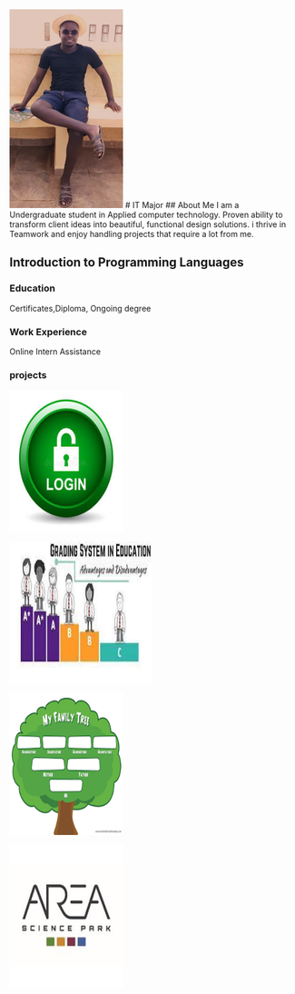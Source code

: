
<img src="asset/202407.jpg" data-canonical-src="asset/202407.jpg" width="200" height="350" />
# IT Major
## About Me
I am a Undergraduate student in Applied computer technology. Proven ability to transform client ideas into beautiful, functional design solutions. 
i thrive in Teamwork and enjoy handling projects that require a lot from me.

## Introduction to Programming Languages

### Education
Certificates,Diploma, Ongoing degree

### Work Experience
Online Intern Assistance

### projects
 

[<img src="asset/login.jpg" data-canonical-src="asset/202407.jpg" width="200" height="250" />](asset/login/login.html)

[<img src="asset/Grading.jpg" data-canonical-src="asset/202407.jpg" width="250" height="250" />](https://www.programiz.com/online-compiler/665zhaMHtowqv)

[<img src="asset/Familytree.png" data-canonical-src="asset/202407.jpg" width="200" height="250"/>](asset/Familytree.swinb)


[<img src="asset/Area.jpg" data-canonical-src="asset/202407.jpg" width="200" height="250" />](asset/Shapearea.py)
